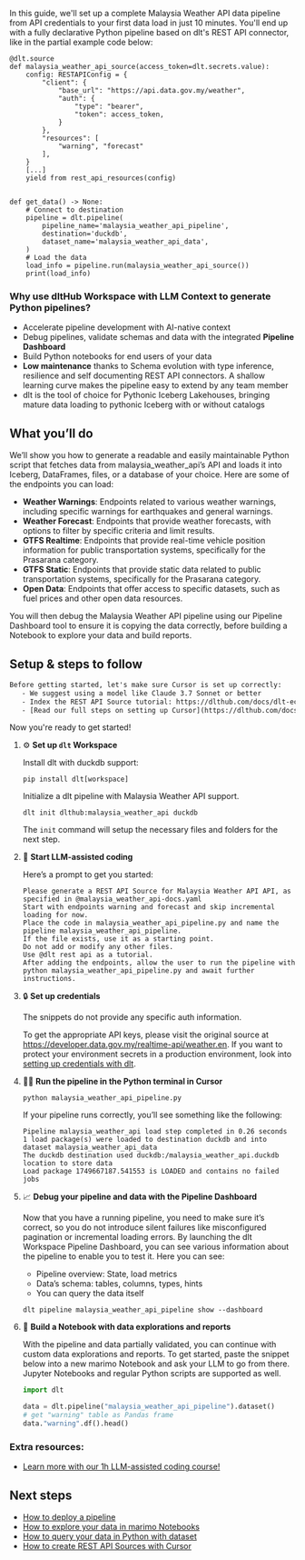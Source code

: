 In this guide, we'll set up a complete Malaysia Weather API data pipeline from API credentials to your first data load in just 10 minutes. You'll end up with a fully declarative Python pipeline based on dlt's REST API connector, like in the partial example code below:

```python-outcome
@dlt.source
def malaysia_weather_api_source(access_token=dlt.secrets.value):
    config: RESTAPIConfig = {
        "client": {
            "base_url": "https://api.data.gov.my/weather",
            "auth": {
                "type": "bearer",
                "token": access_token,
            }
        },
        "resources": [
            "warning", "forecast"
        ],
    }
    [...]
    yield from rest_api_resources(config)


def get_data() -> None:
    # Connect to destination
    pipeline = dlt.pipeline(
        pipeline_name='malaysia_weather_api_pipeline',
        destination='duckdb',
        dataset_name='malaysia_weather_api_data', 
    )
    # Load the data
    load_info = pipeline.run(malaysia_weather_api_source())
    print(load_info) 
```

### Why use dltHub Workspace with LLM Context to generate Python pipelines?

- Accelerate pipeline development with AI-native context
- Debug pipelines, validate schemas and data with the integrated **Pipeline Dashboard**
- Build Python notebooks for end users of your data
- **Low maintenance** thanks to Schema evolution with type inference, resilience and self documenting REST API connectors. A shallow learning curve makes the pipeline easy to extend by any team member
- dlt is the tool of choice for Pythonic Iceberg Lakehouses, bringing mature data loading to pythonic Iceberg with or without catalogs

## What you’ll do

We’ll show you how to generate a readable and easily maintainable Python script that fetches data from malaysia_weather_api’s API and loads it into Iceberg, DataFrames, files, or a database of your choice. Here are some of the endpoints you can load:

- **Weather Warnings**: Endpoints related to various weather warnings, including specific warnings for earthquakes and general warnings.
- **Weather Forecast**: Endpoints that provide weather forecasts, with options to filter by specific criteria and limit results.
- **GTFS Realtime**: Endpoints that provide real-time vehicle position information for public transportation systems, specifically for the Prasarana category.
- **GTFS Static**: Endpoints that provide static data related to public transportation systems, specifically for the Prasarana category.
- **Open Data**: Endpoints that offer access to specific datasets, such as fuel prices and other open data resources.

You will then debug the Malaysia Weather API pipeline using our Pipeline Dashboard tool to ensure it is copying the data correctly, before building a Notebook to explore your data and build reports.

## Setup & steps to follow

```default
Before getting started, let's make sure Cursor is set up correctly:
   - We suggest using a model like Claude 3.7 Sonnet or better
   - Index the REST API Source tutorial: https://dlthub.com/docs/dlt-ecosystem/verified-sources/rest_api/ and add it to context as **@dlt rest api**
   - [Read our full steps on setting up Cursor](https://dlthub.com/docs/dlt-ecosystem/llm-tooling/cursor-restapi#23-configuring-cursor-with-documentation)
```

Now you're ready to get started!

1. ⚙️ **Set up `dlt` Workspace**
    
    Install dlt with duckdb support:
    ```shell
    pip install dlt[workspace]
    ```

    Initialize a dlt pipeline with Malaysia Weather API support.
    ```shell
    dlt init dlthub:malaysia_weather_api duckdb
    ```

    The `init` command will setup the necessary files and folders for the next step.
    
2. 🤠 **Start LLM-assisted coding**
    
    Here’s a prompt to get you started:
    
    ```prompt
    Please generate a REST API Source for Malaysia Weather API API, as specified in @malaysia_weather_api-docs.yaml 
    Start with endpoints warning and forecast and skip incremental loading for now. 
    Place the code in malaysia_weather_api_pipeline.py and name the pipeline malaysia_weather_api_pipeline. 
    If the file exists, use it as a starting point. 
    Do not add or modify any other files. 
    Use @dlt rest api as a tutorial. 
    After adding the endpoints, allow the user to run the pipeline with python malaysia_weather_api_pipeline.py and await further instructions.
    ```

    
3. 🔒 **Set up credentials** 
    
    The snippets do not provide any specific auth information.
    
    To get the appropriate API keys, please visit the original source at https://developer.data.gov.my/realtime-api/weather.en.
    If you want to protect your environment secrets in a production environment, look into [setting up credentials with dlt](https://dlthub.com/docs/walkthroughs/add_credentials).
    
4. 🏃‍♀️ **Run the pipeline in the Python terminal in Cursor**
    
    ```shell
    python malaysia_weather_api_pipeline.py
    ```
    
    If your pipeline runs correctly, you’ll see something like the following:
    
    ```shell
    Pipeline malaysia_weather_api load step completed in 0.26 seconds
    1 load package(s) were loaded to destination duckdb and into dataset malaysia_weather_api_data
    The duckdb destination used duckdb:/malaysia_weather_api.duckdb location to store data
    Load package 1749667187.541553 is LOADED and contains no failed jobs
    ```
    
5. 📈 **Debug your pipeline and data with the Pipeline Dashboard**

    Now that you have a running pipeline, you need to make sure it’s correct, so you do not introduce silent failures like misconfigured pagination or incremental loading errors. By launching the dlt Workspace Pipeline Dashboard, you can see various information about the pipeline to enable you to test it. Here you can see:
    - Pipeline overview: State, load metrics
    - Data’s schema: tables, columns, types, hints
    - You can query the data itself
    
    ```shell
    dlt pipeline malaysia_weather_api_pipeline show --dashboard
    ```
    
6. 🐍 **Build a Notebook with data explorations and reports**

    With the pipeline and data partially validated, you can continue with custom data explorations and reports. To get started, paste the snippet below into a new marimo Notebook and ask your LLM to go from there. Jupyter Notebooks and regular Python scripts are supported as well.

    
    ```python
    import dlt

   data = dlt.pipeline("malaysia_weather_api_pipeline").dataset()
   # get "warning" table as Pandas frame
   data."warning".df().head()
    ```

### Extra resources:

- [Learn more with our 1h LLM-assisted coding course!](https://www.youtube.com/watch?v=GGid70rnJuM)

## Next steps

- [How to deploy a pipeline](https://dlthub.com/docs/walkthroughs/deploy-a-pipeline)
- [How to explore your data in marimo Notebooks](https://dlthub.com/docs/general-usage/dataset-access/marimo)
- [How to query your data in Python with dataset](https://dlthub.com/docs/general-usage/dataset-access/dataset)
- [How to create REST API Sources with Cursor](https://dlthub.com/docs/dlt-ecosystem/llm-tooling/cursor-restapi)